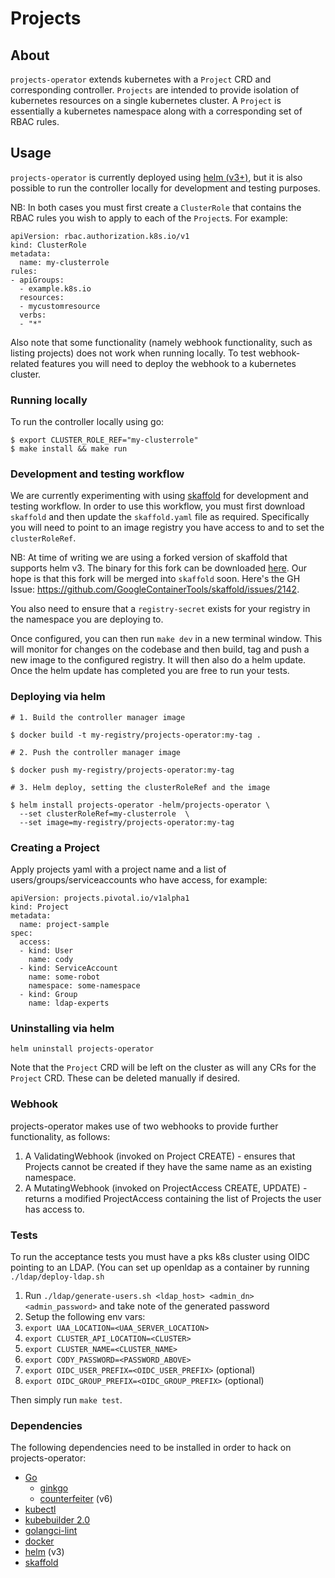 # Projects

## About

`projects-operator` extends kubernetes with a `Project` CRD and corresponding
controller.
`Projects` are intended to provide isolation of kubernetes resources on a
single kubernetes cluster.
A `Project` is essentially a kubernetes namespace along with a corresponding
set of RBAC rules.

## Usage

`projects-operator` is currently deployed using [helm (v3+)](https://helm.sh/),
but it is also possible to run the controller locally for development and
testing purposes.

NB: In both cases you must first create a `ClusterRole` that contains the RBAC
rules you wish to apply to each of the `Project`s. For example:

```
apiVersion: rbac.authorization.k8s.io/v1
kind: ClusterRole
metadata:
  name: my-clusterrole
rules:
- apiGroups:
  - example.k8s.io
  resources:
  - mycustomresource
  verbs:
  - "*"
```

Also note that some functionality (namely webhook functionality, such as
listing projects) does not work when running locally. To test webhook-related
features you will need to deploy the webhook to a kubernetes cluster.

### Running locally

To run the controller locally using go:

```
$ export CLUSTER_ROLE_REF="my-clusterrole"
$ make install && make run
```

### Development and testing workflow

We are currently experimenting with using
[skaffold](https://github.com/GoogleContainerTools/skaffold) for development
and testing workflow. In order to use this workflow, you must first download
`skaffold` and then update the `skaffold.yaml` file as required. Specifically
you will need to point to an image registry you have access to and to set the
`clusterRoleRef`.

NB: At time of writing we are using a forked version of skaffold that supports
helm v3. The binary for this fork can be downloaded
[here](https://github.com/ktarplee/skaffold/releases/download/v1.2.0-helm3/skaffold-darwin-amd64).
Our hope is that this fork will be merged into `skaffold` soon. Here's the GH
Issue: https://github.com/GoogleContainerTools/skaffold/issues/2142.

You also need to ensure that a `registry-secret` exists for your registry in
the namespace you are deploying to.

Once configured, you can then run `make dev` in a new terminal window. This
will monitor for changes on the codebase and then build, tag and push a new
image to the configured registry. It will then also do a helm update. Once the
helm update has completed you are free to run your tests.

### Deploying via helm

```
# 1. Build the controller manager image

$ docker build -t my-registry/projects-operator:my-tag .

# 2. Push the controller manager image

$ docker push my-registry/projects-operator:my-tag

# 3. Helm deploy, setting the clusterRoleRef and the image

$ helm install projects-operator -helm/projects-operator \
  --set clusterRoleRef=my-clusterrole  \
  --set image=my-registry/projects-operator:my-tag
```

### Creating a Project

Apply projects yaml with a project name and a list of users/groups/serviceaccounts who have access, for example:

```
apiVersion: projects.pivotal.io/v1alpha1
kind: Project
metadata:
  name: project-sample
spec:
  access:
  - kind: User
    name: cody
  - kind: ServiceAccount
    name: some-robot
    namespace: some-namespace
  - kind: Group
    name: ldap-experts
```

### Uninstalling via helm

```
helm uninstall projects-operator
```

Note that the `Project` CRD will be left on the cluster as will any CRs for the `Project` CRD. These can be deleted manually if desired.

### Webhook

projects-operator makes use of two webhooks to provide further functionality, as follows:

1. A ValidatingWebhook (invoked on Project CREATE) - ensures that Projects cannot be created if they have the same name as an existing namespace.
1. A MutatingWebhook (invoked on ProjectAccess CREATE, UPDATE) - returns a modified ProjectAccess containing the list of Projects the user has access to.

### Tests

To run the acceptance tests you must have a pks k8s cluster using OIDC pointing to an LDAP. (You can set up openldap as a container by running `./ldap/deploy-ldap.sh`
1. Run `./ldap/generate-users.sh <ldap_host> <admin_dn> <admin_password>` and take note of the generated password
1. Setup the following env vars: 
  1. `export UAA_LOCATION=<UAA_SERVER_LOCATION>`
  1. `export CLUSTER_API_LOCATION=<CLUSTER>`
  1. `export CLUSTER_NAME=<CLUSTER_NAME>`
  1. `export CODY_PASSWORD=<PASSWORD_ABOVE>`
  1. `export OIDC_USER_PREFIX=<OIDC_USER_PREFIX>` (optional)
  1. `export OIDC_GROUP_PREFIX=<OIDC_GROUP_PREFIX>` (optional)

Then simply run `make test`.

### Dependencies

The following dependencies need to be installed in order to hack on projects-operator:

* [Go](https://golang.org/doc/install)
  * [ginkgo](https://github.com/onsi/ginkgo)
  * [counterfeiter](https://github.com/maxbrunsfeld/counterfeiter) (v6)
* [kubectl](https://kubernetes.io/docs/tasks/tools/install-kubectl/)
* [kubebuilder 2.0](https://github.com/kubernetes-sigs/kubebuilder)
* [golangci-lint](https://github.com/golangci/golangci-lint)
* [docker](https://www.docker.com/)
* [helm](https://helm.sh/) (v3)
* [skaffold](https://github.com/GoogleContainerTools/skaffold)

